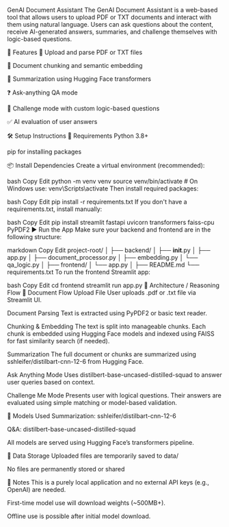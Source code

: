 GenAI Document Assistant
The GenAI Document Assistant is a web-based tool that allows users to upload PDF or TXT documents and interact with them using natural language. Users can ask questions about the content, receive AI-generated answers, summaries, and challenge themselves with logic-based questions.

🚀 Features
📄 Upload and parse PDF or TXT files

🧩 Document chunking and semantic embedding

🤖 Summarization using Hugging Face transformers

❓ Ask-anything QA mode

🧠 Challenge mode with custom logic-based questions

✅ AI evaluation of user answers

🛠️ Setup Instructions
🔧 Requirements
Python 3.8+

pip for installing packages

📦 Install Dependencies
Create a virtual environment (recommended):

bash
Copy
Edit
python -m venv venv
source venv/bin/activate  # On Windows use: venv\Scripts\activate
Then install required packages:

bash
Copy
Edit
pip install -r requirements.txt
If you don't have a requirements.txt, install manually:

bash
Copy
Edit
pip install streamlit fastapi uvicorn transformers faiss-cpu PyPDF2
▶️ Run the App
Make sure your backend and frontend are in the following structure:

markdown
Copy
Edit
project-root/
│
├── backend/
│   ├── __init__.py
│   ├── app.py
│   ├── document_processor.py
│   ├── embedding.py
│   └── qa_logic.py
│
├── frontend/
│   └── app.py
│
├── README.md
└── requirements.txt
To run the frontend Streamlit app:

bash
Copy
Edit
cd frontend
streamlit run app.py
🧠 Architecture / Reasoning Flow
📂 Document Flow
Upload File
User uploads .pdf or .txt file via Streamlit UI.

Document Parsing
Text is extracted using PyPDF2 or basic text reader.

Chunking & Embedding
The text is split into manageable chunks. Each chunk is embedded using Hugging Face models and indexed using FAISS for fast similarity search (if needed).

Summarization
The full document or chunks are summarized using sshleifer/distilbart-cnn-12-6 from Hugging Face.

Ask Anything Mode
Uses distilbert-base-uncased-distilled-squad to answer user queries based on context.

Challenge Me Mode
Presents user with logical questions. Their answers are evaluated using simple matching or model-based validation.

🧪 Models Used
Summarization: sshleifer/distilbart-cnn-12-6

Q&A: distilbert-base-uncased-distilled-squad

All models are served using Hugging Face’s transformers pipeline.

📁 Data Storage
Uploaded files are temporarily saved to data/

No files are permanently stored or shared

📌 Notes
This is a purely local application and no external API keys (e.g., OpenAI) are needed.

First-time model use will download weights (~500MB+).

Offline use is possible after initial model download.

